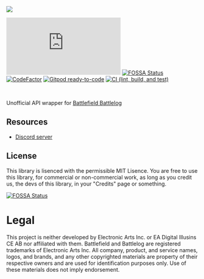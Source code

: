 

![](https://raw.githubusercontent.com/Nefomemes/battlelog.js/master/docs/20210329_082904.png)

![Run this repo on Replit](https://replit.com/badge/github/Nefomemes/battlelog.js)
[![FOSSA Status](https://app.fossa.com/api/projects/git%2Bgithub.com%2FNefomemes%2Fbattlelog.js.svg?type=shield)](https://app.fossa.com/projects/git%2Bgithub.com%2FNefomemes%2Fbattlelog.js?ref=badge_shield)
[![CodeFactor](https://www.codefactor.io/repository/github/nefomemes/battlelog.js/badge)](https://www.codefactor.io/repository/github/nefomemes/battlelog.js)
[![Gitpod ready-to-code](https://img.shields.io/badge/Gitpod-ready--to--code-blue?logo=gitpod)](https://gitpod.io/#https://github.com/Nefomemes/battlelog.js)
[![CI (lint, build, and test)](https://github.com/Nefomemes/battlelog.js/actions/workflows/ci.yml/badge.svg)](https://github.com/Nefomemes/battlelog.js/actions/workflows/ci.yml)

</p>
<br/>

Unofficial API wrapper for
[Battlefield Battlelog](https://battlelog.battlefield.com)

</p> 

## Resources

- [Discord server](https://discord.gg/gTB3Vzf5)



## License

This library is lisenced with the permissible MIT Lisence. You are free to use
this library, for commercial or non-commercial work, as long as you credit us,
the devs of this library, in your "Credits" page or something.

[![FOSSA Status](https://app.fossa.com/api/projects/git%2Bgithub.com%2FNefomemes%2Fbattlelog.js.svg?type=large)](https://app.fossa.com/projects/git%2Bgithub.com%2FNefomemes%2Fbattlelog.js?ref=badge_large)

# Legal

This project is neither developed by Electronic Arts Inc. or EA Digital Illusins
CE AB nor affiliated with them. Battlefield and Battlelog are registered
trademarks of Electronic Arts Inc. All company, product, and service names,
logos, and brands, and any other copyrighted materials are property of their
respective owners and are used for identification purposes only. Use of these
materials does not imply endorsement.
